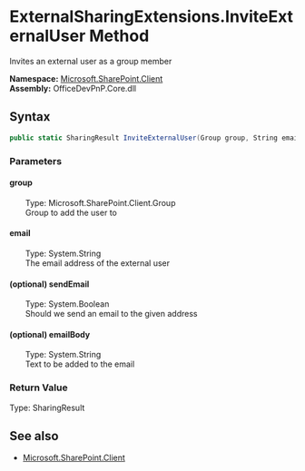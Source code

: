 # ExternalSharingExtensions.InviteExternalUser Method  
Invites an external user as a group member  

**Namespace:** [Microsoft.SharePoint.Client](Microsoft.SharePoint.Client.md)  
**Assembly:** OfficeDevPnP.Core.dll  
## Syntax
```C#
public static SharingResult InviteExternalUser(Group group, String email, Boolean sendEmail, String emailBody)
```
### Parameters
#### group  
&emsp;&emsp;Type: Microsoft.SharePoint.Client.Group  
&emsp;&emsp;Group to add the user to  

#### email  
&emsp;&emsp;Type: System.String  
&emsp;&emsp;The email address of the external user  

#### (optional) sendEmail  
&emsp;&emsp;Type: System.Boolean  
&emsp;&emsp;Should we send an email to the given address  

#### (optional) emailBody  
&emsp;&emsp;Type: System.String  
&emsp;&emsp;Text to be added to the email  

### Return Value
Type: SharingResult  


## See also
- [Microsoft.SharePoint.Client](Microsoft.SharePoint.Client.md)
